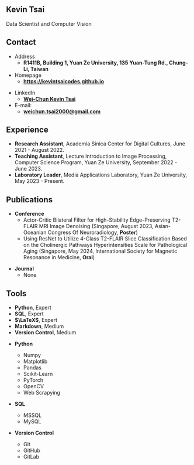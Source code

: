 ## Kevin Tsai

Data Scientist and Computer Vision

<!-- .slide -->

## Contact

<!-- .slide vertical=true -->

- Address
  - **R1411B, Building 1, Yuan Ze University, 135 Yuan-Tung Rd., Chung-Li, Taiwan**
- Homepage
  - **<https://kevintsaicodes.github.io>**

<!-- .slide vertical=true -->

- LinkedIn
  - **[Wei-Chun Kevin Tsai](https://www.linkedin.com/in/wei-chun-tsai-b64aaa1a7)**
- E-mail:
  - **[weichun.tsai2000@gmail.com](mailto:weichun.tsai2000@gmail.com)**

<!-- .slide -->

## Experience

- **Research Assistant**, Academia Sinica Center for Digital Cultures, June 2021 - August 2022.
- **Teaching Assistant**, Lecture Introduction to Image Processing, Computer Science Program, Yuan Ze University, September 2022 - June 2023.
- **Laboratory Leader**, Media Applications Laboratory, Yuan Ze University, May 2023 - Present.


<!-- .slide -->

## Publications

<!-- .slide vertical=true -->

- **Conference**
  - Actor-Critic Bilateral Filter for High-Stability Edge-Preserving T2-FLAIR MRI Image Denoising (Singapore, August 2023, Asian-Oceanian Congress Of Neuroradiology, **Poster**)
  - Using ResNet to Utilize 4-Class T2-FLAIR Slice Classification Based on the Cholinergic Pathways Hyperintensities Scale for Pathological Aging (Singapore, May 2024, International Society for Magnetic Resonance in Medicine, **Oral**)

<!-- .slide vertical=true -->

- **Journal**
  - None


<!-- .slide -->

## Tools

<!-- .slide vertical=true -->
- **Python**, Expert
- **SQL**, Expert
- **$\LaTeX$**, Expert
- **Markdown**, Medium
- **Version Control**, Medium

<!-- .slide vertical=true -->
- **Python**
  - Numpy
  - Matplotlib
  - Pandas
  - Scikit-Learn
  - PyTorch
  - OpenCV
  - Web Scrapying
 
- **SQL**
  - MSSQL
  - MySQL

- **Version Control**
  - Git
  - GitHub
  - GitLab


